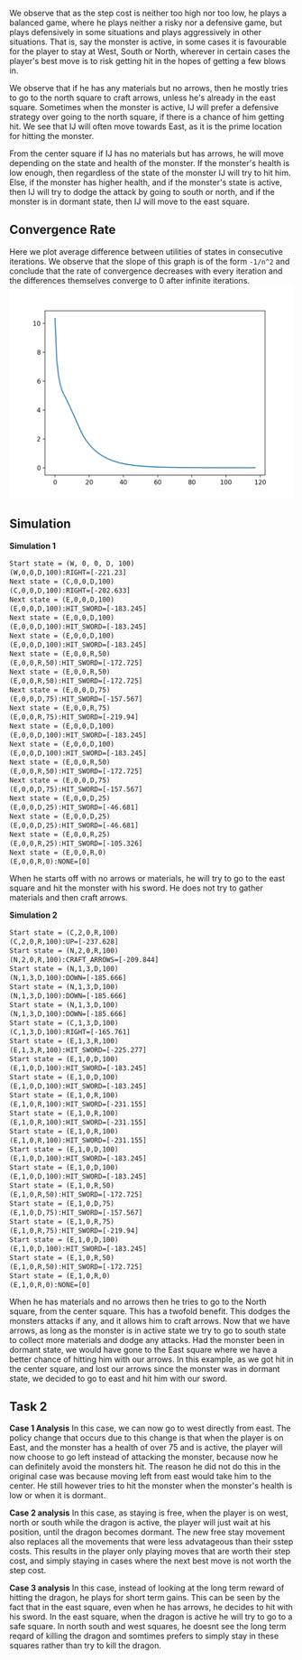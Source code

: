 
We observe that as the step cost is neither too high nor too low, he plays a balanced game, where he plays neither a risky nor a defensive game, but plays defensively in some situations and plays aggressively in other situations. That is, say the monster is active, in some cases it is favourable for the player to stay at West, South or North, wherever in certain cases the player's best move is to risk getting hit in the hopes of getting a few blows in. 


We observe that if he has any materials but no arrows, then he mostly tries to go to the north square to craft arrows, unless he's already in the east square. Sometimes when the monster is active, IJ will prefer a defensive strategy over going to the north square, if there is a chance of him getting hit. We see that IJ will often move towards East, as it is the prime location for hitting the monster. 

From the center square if IJ has no materials but has arrows, he will move depending on the state and health of the monster. If the monster's health is low enough, then regardless of the state of the monster IJ will try to hit him. Else, if the monster has higher health, and if the monster's state is active, then IJ will try to dodge the attack by going to south or north, and if the monster is in dormant state, then IJ will move to the east square. 

## Convergence Rate


Here we plot average difference between utilities of states in consecutive iterations. We observe that the slope of this graph is of the form `-1/n^2` and conclude that the rate of convergence decreases with every iteration and the differences themselves converge to 0 after infinite iterations.
![](./Figure_1.png)

## Simulation

**Simulation 1**
```
Start state = (W, 0, 0, D, 100)
(W,0,0,D,100):RIGHT=[-221.23]
Next state = (C,0,0,D,100)
(C,0,0,D,100):RIGHT=[-202.633]
Next state = (E,0,0,D,100)
(E,0,0,D,100):HIT_SWORD=[-183.245]
Next state = (E,0,0,D,100)
(E,0,0,D,100):HIT_SWORD=[-183.245]
Next state = (E,0,0,D,100)
(E,0,0,D,100):HIT_SWORD=[-183.245]
Next state = (E,0,0,R,50)
(E,0,0,R,50):HIT_SWORD=[-172.725]
Next state = (E,0,0,R,50)
(E,0,0,R,50):HIT_SWORD=[-172.725]
Next state = (E,0,0,D,75)
(E,0,0,D,75):HIT_SWORD=[-157.567]
Next state = (E,0,0,R,75)
(E,0,0,R,75):HIT_SWORD=[-219.94]
Next state = (E,0,0,D,100)
(E,0,0,D,100):HIT_SWORD=[-183.245]
Next state = (E,0,0,D,100)
(E,0,0,D,100):HIT_SWORD=[-183.245]
Next state = (E,0,0,R,50)
(E,0,0,R,50):HIT_SWORD=[-172.725]
Next state = (E,0,0,D,75)
(E,0,0,D,75):HIT_SWORD=[-157.567]
Next state = (E,0,0,D,25)
(E,0,0,D,25):HIT_SWORD=[-46.681]
Next state = (E,0,0,D,25)
(E,0,0,D,25):HIT_SWORD=[-46.681]
Next state = (E,0,0,R,25)
(E,0,0,R,25):HIT_SWORD=[-105.326]
Next state = (E,0,0,R,0)
(E,0,0,R,0):NONE=[0]
```

When he starts off with no arrows or materials, he will try to go to the east square and hit the monster with his sword. He does not try to gather materials and then craft arrows.

**Simulation 2**
```
Start state = (C,2,0,R,100)
(C,2,0,R,100):UP=[-237.628]
Start state = (N,2,0,R,100)
(N,2,0,R,100):CRAFT_ARROWS=[-209.844]
Start state = (N,1,3,D,100)
(N,1,3,D,100):DOWN=[-185.666]
Start state = (N,1,3,D,100)
(N,1,3,D,100):DOWN=[-185.666]
Start state = (N,1,3,D,100)
(N,1,3,D,100):DOWN=[-185.666]
Start state = (C,1,3,D,100)
(C,1,3,D,100):RIGHT=[-165.761]
Start state = (E,1,3,R,100)
(E,1,3,R,100):HIT_SWORD=[-225.277]
Start state = (E,1,0,D,100)
(E,1,0,D,100):HIT_SWORD=[-183.245]
Start state = (E,1,0,D,100)
(E,1,0,D,100):HIT_SWORD=[-183.245]
Start state = (E,1,0,R,100)
(E,1,0,R,100):HIT_SWORD=[-231.155]
Start state = (E,1,0,R,100)
(E,1,0,R,100):HIT_SWORD=[-231.155]
Start state = (E,1,0,R,100)
(E,1,0,R,100):HIT_SWORD=[-231.155]
Start state = (E,1,0,D,100)
(E,1,0,D,100):HIT_SWORD=[-183.245]
Start state = (E,1,0,D,100)
(E,1,0,D,100):HIT_SWORD=[-183.245]
Start state = (E,1,0,R,50)
(E,1,0,R,50):HIT_SWORD=[-172.725]
Start state = (E,1,0,D,75)
(E,1,0,D,75):HIT_SWORD=[-157.567]
Start state = (E,1,0,R,75)
(E,1,0,R,75):HIT_SWORD=[-219.94]
Start state = (E,1,0,D,100)
(E,1,0,D,100):HIT_SWORD=[-183.245]
Start state = (E,1,0,R,50)
(E,1,0,R,50):HIT_SWORD=[-172.725]
Start state = (E,1,0,R,0)
(E,1,0,R,0):NONE=[0]
```
When he has materials and no arrows then he tries to go to the North square, from the center square. This has a twofold benefit. This dodges the monsters attacks if any, and it allows him to craft arrows. Now that we have arrows, as long as the monster is in active state we try to go to south state to collect more materials and dodge any attacks. Had the monster been in dormant state, we would have gone to the East square where we have a better chance of hitting him with our arrows. In this example, as we got hit in the center square, and lost our arrows since the monster was in dormant state, we decided to go to east and hit him with our sword.

## Task 2 
**Case 1 Analysis**
In this case, we can now go to west directly from east. The policy change that occurs due to this change is that when the player is on East, and the monster has a health of over 75 and is active, the player will now choose to go left instead of attacking the monster, because now he can definitely avoid the monsters hit. The reason he did not do this in the original case was because moving left from east would take him to the center. He still however tries to hit the monster when the monster's health is low or when it is dormant. 

**Case 2 analysis**
In this case, as staying is free, when the player is on west, north or south while the dragon is active, the player will just wait at his position, until the dragon becomes dormant. The new free stay movement also replaces all the movements that were less advatageous than their sstep costs. This results in the player only playing moves that are worth their step cost, and simply staying in cases where the next best move is not worth the step cost.

**Case 3 analysis**
In this case, instead of looking at the long term reward of hitting the dragon, he plays for short term gains. This can be seen by the fact that in the east square, even when he has arrows, he decides to hit with his sword. In the east square, when the dragon is active he will try to go to a safe square. In north south and west squares, he doesnt see the long term reqard of killing the dragon and somtimes prefers to simply stay in these squares rather than try to kill the dragon.